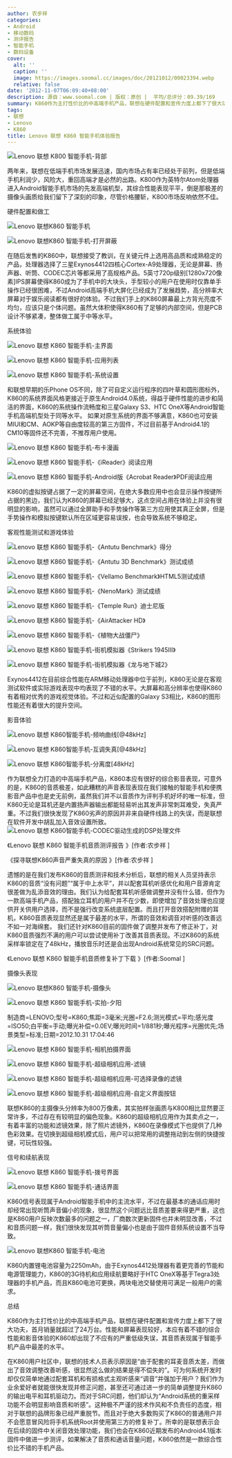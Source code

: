 ```yaml
---
author: 农步祥
categories:
- Android
- 移动数码
- 测评报告
- 智能手机
- 数码设备
cover:
  alt: ''
  caption: ''
  image: https://images.soomal.cc/images/doc/20121012/00023394.webp
  relative: false
date: '2012-11-07T06:09:40+08:00'
description: 源自：www.soomal.com | 版权：原创 |  平均/总评分：09.39/169
summary: K860作为主打性价比的中高端手机产品，联想在硬件配置和宣传力度上都下了很大功夫，性能和屏幕表现较好，遗憾的是其系统工程软件水平出现了严重的脱节，导致其音质表现属于智能手机产品中最差的水平，如果解决了音质和通话音量问题，K860依然是一款综合性价比不错的手机产品。
tags:
- 联想
- Lenovo
- K860
title: Lenovo 联想 K860 智能手机体验报告
---
```


![Lenovo 联想 K800 智能手机-背部](https://images.soomal.cc/images/doc/20120706/00020872.webp)



两年来，联想在低端手机市场发展迅速，国内市场占有率已经处于前列，但是低端手机利润少，风险大，重回高端才是必然的出路。K800作为英特尔Atom处理器进入Android智能手机市场的先发高端机型，其综合性能表现平平，倒是那极差的摄像头画质给我们留下了深刻的印象，尽管价格腰斩，K800市场反响依然不佳。



硬件配置和做工



![Lenovo 联想K860 智能手机](https://images.soomal.cc/images/doc/20121012/00023392.webp)



![Lenovo 联想K860 智能手机-打开屏蔽](https://images.soomal.cc/images/doc/20121012/00023403.webp)



在随后发售的K860中，联想接受了教训，在关键元件上选用高品质和成熟稳定的产品，处理器选择了三星Exynos4412四核心Cortex-A9处理器，无论是屏幕、扬声器、听筒、CODEC芯片等都采用了高规格产品。5英寸720p级别[1280x720像素]IPS屏幕使得K860成为了手机中的大块头，手型较小的用户在使用时仅靠单手操作已经很困难，不过Android高端手机大屏化已经成为了发展趋势，高分辨率大屏幕对于娱乐阅读都有很好的体验。不过我们手上的K860屏幕最上方背光亮度不均匀，应该只是个体问题。虽然大体积使得K860有了足够的内部空间，但是PCB设计不够紧凑，整体做工属于中等水平。



系统体验



![Lenovo 联想 K860 智能手机-主界面](https://images.soomal.cc/images/doc/20121107/00024291.webp)



![Lenovo 联想 K860 智能手机-应用列表](https://images.soomal.cc/images/doc/20121107/00024292.webp)



![Lenovo 联想 K860 智能手机-系统设置](https://images.soomal.cc/images/doc/20121107/00024293.webp)



和联想早期的乐Phone OS不同，除了可自定义运行程序的四叶草和圆形图标外，K860的系统界面风格更接近于原生Android4.0系统，得益于硬件性能的进步和简洁的界面，K860的系统操作流畅度和三星Galaxy S3、HTC OneX等Android智能手机高端机型处于同等水平。
如果对原生系统的界面不够满意，K860也可安装MIUI和CM、AOKP等自由度较高的第三方固件，不过目前基于Android4.1的CM10等固件还不完善，不推荐用户使用。



![Lenovo 联想 K860 智能手机-布卡漫画](https://images.soomal.cc/images/doc/20121107/00024304.webp)



![Lenovo 联想 K860 智能手机-《iReader》阅读应用](https://images.soomal.cc/images/doc/20121107/00024307.webp)



![Lenovo 联想 K860 智能手机-Android版《Acrobat Reader》PDF阅读应用](https://images.soomal.cc/images/doc/20121107/00024308.webp)



K860的虚拟按键占据了一定的屏幕空间，在绝大多数应用中也会显示操作按键所占据的黑边，我们认为K860的屏幕已经足够大，这点空间占用在体验上并没有很明显的影响，虽然可以通过全屏助手和手势操作等第三方应用使其真正全屏，但是手势操作和模拟按键默认所在区域更容易误按，也会导致系统不够稳定。



客观性能测试和游戏体验



![Lenovo 联想 K860 智能手机-《Antutu Benchmark》得分](https://images.soomal.cc/images/doc/20121107/00024296.webp)



![Lenovo 联想 K860 智能手机-《Antutu 3D Benchmark》测试成绩](https://images.soomal.cc/images/doc/20121107/00024297.webp)



![Lenovo 联想 K860 智能手机-《Vellamo Benchmark》HTML5测试成绩](https://images.soomal.cc/images/doc/20121107/00024298.webp)



![Lenovo 联想 K860 智能手机-《NenoMark》测试成绩](https://images.soomal.cc/images/doc/20121107/00024299.webp)



![Lenovo 联想 K860 智能手机-《Temple Run》迪士尼版](https://images.soomal.cc/images/doc/20121107/00024300.webp)



![Lenovo 联想 K860 智能手机-《AirAttacker HD》](https://images.soomal.cc/images/doc/20121107/00024301.webp)



![Lenovo 联想 K860 智能手机-《植物大战僵尸》](https://images.soomal.cc/images/doc/20121107/00024302.webp)



![Lenovo 联想 K860 智能手机-街机模拟器《Strikers 1945III》](https://images.soomal.cc/images/doc/20121107/00024305.webp)



![Lenovo 联想 K860 智能手机-街机模拟器《龙与地下城2》](https://images.soomal.cc/images/doc/20121107/00024306.webp)



Exynos4412在目前综合性能在ARM移动处理器中位于前列，K860无论是在客观测试软件或实际游戏表现中均表现了不错的水平。大屏幕和高分辨率也使得K860有着相对优秀的游戏视觉体验。不过和近似配置的Galaxy S3相比，K860的图形性能还有着很大的提升空间。



影音体验



![Lenovo 联想 K860智能手机-频响曲线[@48kHz]](https://images.soomal.cc/images/doc/20121021/00023707.webp)



![Lenovo 联想 K860智能手机-互调失真[@48kHz]](https://images.soomal.cc/images/doc/20121021/00023711.webp)



![Lenovo 联想 K860智能手机-分离度[48kHz]](https://images.soomal.cc/images/doc/20121021/00023712.webp)



作为联想全力打造的中高端手机产品，K860本应有很好的综合影音表现，可意外的是，K860的音质极差，如此糟糕的声音表现表现在我们接触的智能手机和便携影音产品中也是史无前例，虽然我们并不以音质作为评判手机好坏的唯一标准，但K860无论是耳机还是内置扬声器输出都能轻易听出其发声非常刺耳难受，失真严重。不过我们很快发现了K860劣声的原因并非来自硬件线路上的失误，而是联想在软件开发中胡乱加入音效设置所致。
![Lenovo 联想 K860智能手机-CODEC驱动生成的DSP处理文件](https://images.soomal.cc/images/doc/20121021/00023726.webp)





 《Lenovo 联想 K860 智能手机音质测评报告 》[作者:农步祥 ]

  《探寻联想K860声音严重失真的原因 》[作者:农步祥 ]
 

遗憾的是在我们发布K860的音质测评和技术分析后，联想的相关人员坚持表示K860的音质“没有问题”“属于中上水平”，并以配套耳机听感优化和用户音源肯定很差做为乱添音效的理由。我们认为给配套耳机听感做调整并没有什么错，但作为一款高端手机产品，搭配独立耳机的用户并不在少数，即使增加了音效处理也应提供开关供用户选择，而不是强行改变系统底层配置。而且打开音效搭配附赠的耳机，K860音质表现显然还是属于最差的水平，所谓的音效和调音对听感的改善远不如一对海绵套。
我们还针对K860目前的固件做了调整并发布了修正补丁，对K860音质强烈不满的用户可以尝试使用补丁改善其音质表现。不过K860的系统采样率锁定在了48kHz，播放音乐时还是会出现Android系统常见的SRC问题。

 《Lenovo 联想 K860 智能手机音质修复补丁下载 》[作者:Soomal ]



摄像头表现



![Lenovo 联想K860 智能手机-摄像头](https://images.soomal.cc/images/doc/20121012/00023400.webp)



![Lenovo 联想 K860 智能手机-实拍-夕阳](https://images.soomal.cc/images/doc/20121031/00024062.webp)

制造商=LENOVO;型号=K860;焦距=3毫米;光圈=F2.6;测光模式=平均;感光度=ISO50;白平衡=手动;曝光补偿=0.0EV;曝光时间=1/881秒;曝光程序=光圈优先;场景类型=标准;日期=2012.10.31 17:04:46



![Lenovo 联想 K860 智能手机-相机拍摄界面](https://images.soomal.cc/images/doc/20121107/00024309.webp)



![Lenovo 联想 K860 智能手机-超级相机应用-滤镜](https://images.soomal.cc/images/doc/20121107/00024310.webp)



![Lenovo 联想 K860 智能手机-超级相机应用-可选择录像的滤镜](https://images.soomal.cc/images/doc/20121107/00024311.webp)



![Lenovo 联想 K860 智能手机-超级相机应用-自定义界面按钮](https://images.soomal.cc/images/doc/20121107/00024312.webp)



联想K860的主摄像头分辨率为800万像素，其实拍样张画质与K800相比显然要正常许多，不过存在有较明显的偏色现象。K860的超级相机应用作为其卖点之一，有着丰富的功能和滤镜效果，除了照片滤镜外，K860在录像模式下也提供了几种色彩效果。在切换到超级相机模式后，用户可以把常用的调整拖动到左侧的快捷按键，可玩性较强。



信号和续航表现



![Lenovo 联想 K860 智能手机-拨号界面](https://images.soomal.cc/images/doc/20121107/00024294.webp)



![Lenovo 联想 K860 智能手机-通话界面](https://images.soomal.cc/images/doc/20121107/00024295.webp)



K860信号表现属于Android智能手机中的主流水平，不过在最基本的通话应用时却经常出现听筒声音偏小的现象，很显然这个问题远比音质差要来得更严重，这也是K860用户反映次数最多的问题之一，厂商数次更新固件也并未明显改善，不过和音质问题一样，我们很快发现其听筒音量偏小也是由于固件音频系统设置不当导致。



![Lenovo 联想K860 智能手机-电池](https://images.soomal.cc/images/doc/20121012/00023399.webp)



K860内置锂电池容量为2250mAh，由于Exynos4412处理器有着更完善的节能和电源管理能力，K860的3G待机和应用续航要略好于HTC OneX等基于Tegra3处理器的手机产品，而且K860电池可更换，两块电池交替使用可满足一般用户的需求。



总结



K860作为主打性价比的中高端手机产品，联想在硬件配置和宣传力度上都下了很大功夫，首月销量就超过了24万台。性能和屏幕表现较好，本应有着不错的综合性能和影音体验的K860却出现了不应有的严重低级失误，其音质表现属于智能手机产品中最差的水平。



在K860用户社区中，联想的技术人员表示原因是“由于配套的耳麦音质太差，而做出了音效调整改善听感，很显然这么做的结果是得不偿失的”。可为何系统开发时却仅仅简单地通过配套耳机和有损格式主观听感来“调音”并强加于用户？我们作为业余爱好者就能很快发现并修正问题，甚至还可通过进一步的简单调整提升K860的输出电平和耳机驱动力。而对于SRC问题，他们却认为“Android系统的重采样功能不会明显影响音质和听感”。这种极不严谨的技术作风和不负责任的态度，相对于联想的品牌形象已经严重脱节。而且对于绝大多数购买了K860的普通用户并不会愿意冒风险将手机系统Root并使用第三方的修复补丁。所幸的是联想表示会在后续的固件中关闭音效处理功能，我们也会在K860近期发布的Android4.1版本固件中做进一步测评，如果解决了音质和通话音量问题，K860依然是一款综合性价比不错的手机产品。